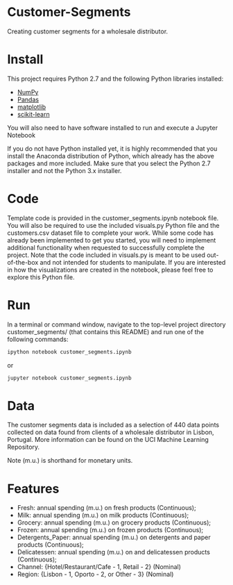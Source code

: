 # Customer-Segments
Creating customer segments for a wholesale distributor. 

# Install
This project requires Python 2.7 and the following Python libraries installed:

* [NumPy](www.numpy.org)
* [Pandas](https://pandas.pydata.org)
* [matplotlib](https://matplotlib.org)
* [scikit-learn](https://scikit-learn.org)

You will also need to have software installed to run and execute a Jupyter Notebook

If you do not have Python installed yet, it is highly recommended that you install the Anaconda distribution of Python, which already has the above packages and more included. Make sure that you select the Python 2.7 installer and not the Python 3.x installer.

# Code

Template code is provided in the customer_segments.ipynb notebook file. You will also be required to use the included visuals.py Python file and the customers.csv dataset file to complete your work. While some code has already been implemented to get you started, you will need to implement additional functionality when requested to successfully complete the project. Note that the code included in visuals.py is meant to be used out-of-the-box and not intended for students to manipulate. If you are interested in how the visualizations are created in the notebook, please feel free to explore this Python file.

# Run

In a terminal or command window, navigate to the top-level project directory customer_segments/ (that contains this README) and run one of the following commands:

```python
ipython notebook customer_segments.ipynb
```
or

```python
jupyter notebook customer_segments.ipynb
```

# Data

The customer segments data is included as a selection of 440 data points collected on data found from clients of a wholesale distributor in Lisbon, Portugal. More information can be found on the UCI Machine Learning Repository.

Note (m.u.) is shorthand for monetary units.

# Features

* Fresh: annual spending (m.u.) on fresh products (Continuous);
* Milk: annual spending (m.u.) on milk products (Continuous);
* Grocery: annual spending (m.u.) on grocery products (Continuous);
* Frozen: annual spending (m.u.) on frozen products (Continuous);
* Detergents_Paper: annual spending (m.u.) on detergents and paper products (Continuous);
* Delicatessen: annual spending (m.u.) on and delicatessen products (Continuous);
* Channel: {Hotel/Restaurant/Cafe - 1, Retail - 2} (Nominal)
* Region: {Lisbon - 1, Oporto - 2, or Other - 3} (Nominal)

